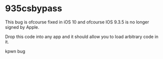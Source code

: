 # 935csbypass

This bug is ofcourse fixed in iOS 10 and ofcourse IOS 9.3.5 is no longer signed by Apple.

Drop this code into any app and it should allow you to load arbitrary code in it.

kpwn bug
